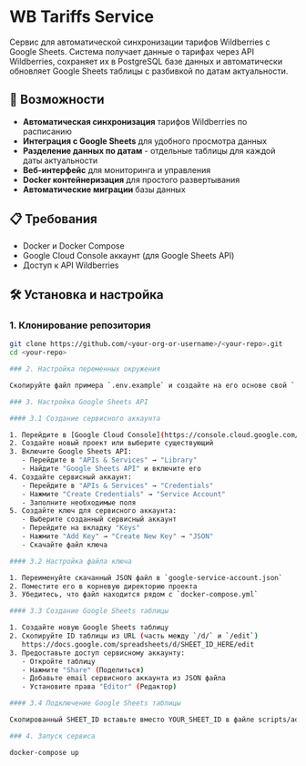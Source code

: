 # WB Tariffs Service

Сервис для автоматической синхронизации тарифов Wildberries с Google Sheets. Система получает данные о тарифах через API Wildberries, сохраняет их в PostgreSQL базе данных и автоматически обновляет Google Sheets таблицы с разбивкой по датам актуальности.

## 🚀 Возможности

- **Автоматическая синхронизация** тарифов Wildberries по расписанию
- **Интеграция с Google Sheets** для удобного просмотра данных
- **Разделение данных по датам** - отдельные таблицы для каждой даты актуальности
- **Веб-интерфейс** для мониторинга и управления
- **Docker контейнеризация** для простого развертывания
- **Автоматические миграции** базы данных

## 📋 Требования

- Docker и Docker Compose
- Google Cloud Console аккаунт (для Google Sheets API)
- Доступ к API Wildberries

## 🛠 Установка и настройка

### 1. Клонирование репозитория

```bash
git clone https://github.com/<your-org-or-username>/<your-repo>.git
cd <your-repo>

### 2. Настройка переменных окружения

Скопируйте файл примера `.env.example` и создайте на его основе свой `.env`:

### 3. Настройка Google Sheets API

#### 3.1 Создание сервисного аккаунта

1. Перейдите в [Google Cloud Console](https://console.cloud.google.com/)
2. Создайте новый проект или выберите существующий
3. Включите Google Sheets API:
   - Перейдите в "APIs & Services" → "Library"
   - Найдите "Google Sheets API" и включите его
4. Создайте сервисный аккаунт:
   - Перейдите в "APIs & Services" → "Credentials"
   - Нажмите "Create Credentials" → "Service Account"
   - Заполните необходимые поля
5. Создайте ключ для сервисного аккаунта:
   - Выберите созданный сервисный аккаунт
   - Перейдите на вкладку "Keys"
   - Нажмите "Add Key" → "Create New Key" → "JSON"
   - Скачайте файл ключа

#### 3.2 Настройка файла ключа

1. Переименуйте скачанный JSON файл в `google-service-account.json`
2. Поместите его в корневую директорию проекта
3. Убедитесь, что файл находится рядом с `docker-compose.yml`

#### 3.3 Создание Google Sheets таблицы

1. Создайте новую Google Sheets таблицу
2. Скопируйте ID таблицы из URL (часть между `/d/` и `/edit`)
   https://docs.google.com/spreadsheets/d/SHEET_ID_HERE/edit
3. Предоставьте доступ сервисному аккаунту:
   - Откройте таблицу
   - Нажмите "Share" (Поделиться)
   - Добавьте email сервисного аккаунта из JSON файла
   - Установите права "Editor" (Редактор)

#### 3.4 Подключение Google Sheets таблицы

Скопированный SHEET_ID вставьте вместо YOUR_SHEET_ID в файле scripts/add_sample_sheet_config.sql

### 4. Запуск сервиса

docker-compose up
```
